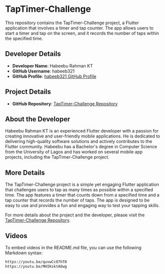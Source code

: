 # TapTimer-Challenge

This repository contains the TapTimer-Challenge project, a Flutter application that involves a timer and tap counter. The app allows users to start a timer and tap on the screen, and it records the number of taps within the specified time.

## Developer Details
- **Developer Name**: Habeebu Rahman KT
- **GitHub Username**: habeeb321
- **GitHub Profile**: [habeeb321 GitHub Profile](https://github.com/habeeb321)

## Project Details
- **GitHub Repository**: [TapTimer-Challenge Repository](https://github.com/habeeb321/TapTimer-Challenge)

## About the Developer
Habeebu Rahman KT is an experienced Flutter developer with a passion for creating innovative and user-friendly mobile applications. He is dedicated to delivering high-quality software solutions and actively contributes to the Flutter community. Habeebu has a Bachelor's degree in Computer Science from the University of Lagos and has worked on several mobile app projects, including the TapTimer-Challenge project.

## More Details
The TapTimer-Challenge project is a simple yet engaging Flutter application that challenges users to tap as many times as possible within a specified time. The app features a timer that counts down from a specified time and a tap counter that records the number of taps. The app is designed to be easy to use and provides a fun and engaging way to test your tapping skills.

For more details about the project and the developer, please visit the [TapTimer-Challenge Repository](https://github.com/habeeb321/TapTimer-Challenge).

## Videos
To embed videos in the README.md file, you can use the following Markdown syntax:

```markdown
https://youtu.be/quvwCcO7hT0
https://youtu.be/MHIKsktAOwg
